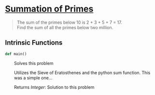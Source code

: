 <h1><a href="https://projecteuler.net/problem=10" class="title-custom-link">Summation of Primes</a></h1>

> The sum of the primes below 10 is 2 + 3 + 5 + 7 = 17.  
> Find the sum of all the primes below two million.

<h2>Intrinsic Functions</h2>

```python
def main()
```

<div markdown="1" style="margin-left: 30px;">

Solves this problem

Utilizes the Sieve of Eratosthenes and the python sum function.
This was a simple one...


</div>

<div markdown="1" style="margin-left: 30px;">

Returns *Integer*: Solution to this problem

</div>